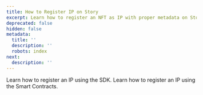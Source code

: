 ```yaml
---
title: How to Register IP on Story
excerpt: Learn how to register an NFT as IP with proper metadata on Story.
deprecated: false
hidden: false
metadata:
  title: ''
  description: ''
  robots: index
next:
  description: ''
---
```

<Cards columns={2}>
  <Card title="Using the SDK" href="https://docs.story.foundation/docs/register-an-ip-asset" icon="fa-home" target="_blank">
    Learn how to register an IP using the SDK.
  </Card>

  <Card title="Using a Smart Contract" href="https://docs.story.foundation/docs/sc-register-an-ip-asset" icon="fa-home" target="_blank">
    Learn how to register an IP using the Smart Contracts.
  </Card>
</Cards>